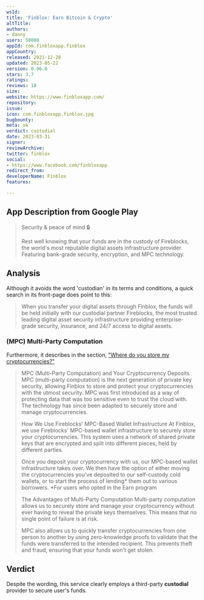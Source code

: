 ```yaml
---
wsId: 
title: 'Finblox: Earn Bitcoin & Crypto'
altTitle: 
authors:
- danny
users: 50000
appId: com.finbloxapp.finblox
appCountry: 
released: 2021-12-28
updated: 2023-05-22
version: 0.96.0
stars: 3.7
ratings: 
reviews: 18
size: 
website: https://www.finbloxapp.com/
repository: 
issue: 
icon: com.finbloxapp.finblox.jpg
bugbounty: 
meta: ok
verdict: custodial
date: 2023-03-31
signer: 
reviewArchive: 
twitter: finblox
social:
- https://www.facebook.com/finbloxapp
redirect_from: 
developerName: Finblox
features: 

---
```


## App Description from Google Play 

> Security & peace of mind 🔒
>
> Rest well knowing that your funds are in the custody of Fireblocks, the world's most reputable digital assets infrastructure provider. Featuring bank-grade security, encryption, and MPC technology.

## Analysis 

Although it avoids the word 'custodian' in its terms and conditions, a quick search in its front-page does point to this: 

> When you transfer your digital assets through Finblox, the funds will be held initially with our custodial partner Fireblocks, the most trusted leading digital asset security infrastructure providing enterprise-grade security, insurance, and 24/7 access to digital assets.

### (MPC) Multi-Party Computation

Furthermore, it describes in the section, ["Where do you store my cryptocurrencies?"](https://help.finblox.com/en/articles/6272323-where-do-you-store-my-cryptocurrencies)

> MPC (Multi-Party Computation) and Your Cryptocurrency Deposits
MPC (multi-party computation) is the next generation of private key security, allowing Finblox to store and protect your cryptocurrencies with the utmost security. MPC was first introduced as a way of protecting data that was too sensitive even to trust the cloud with. The technology has since been adapted to securely store and manage cryptocurrencies.
>
> How We Use Fireblocks' MPC-Based Wallet Infrastructure
At Finblox, we use Fireblocks' MPC-based wallet infrastructure to securely store your cryptocurrencies. This system uses a network of shared private keys that are encrypted and split into different pieces, held by different parties. 
>
> Once you deposit your cryptocurrency with us, our MPC-based wallet infrastructure takes over. We then have the option of either moving the cryptocurrencies you've deposited to our self-custody cold wallets, or to start the process of lending* them out to various borrowers. *For users who opted in the Earn program
>
> The Advantages of Multi-Party Computation
Multi-party computation allows us to securely store and manage your cryptocurrency without ever having to reveal the private keys themselves. This means that no single point of failure is at risk.
>
> MPC also allows us to quickly transfer cryptocurrencies from one person to another by using zero-knowledge proofs to validate that the funds were transferred to the intended recipient. This prevents theft and fraud, ensuring that your funds won't get stolen.

## Verdict 

Despite the wording, this service clearly employs a third-party **custodial** provider to secure user's funds. 